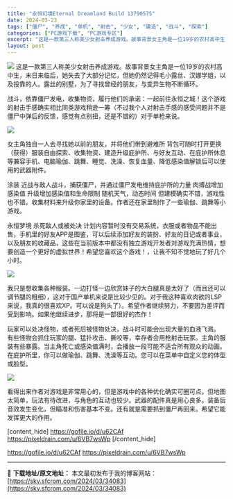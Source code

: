 ```yaml
---
title: "永恒幻境Eternal Dreamland Build 13790575"
date: 2024-03-23
tags: ["僵尸", "养成", "单机", "射击", "少女", "建造", "战斗", "探索"]
categories: ["PC游戏下载", "PC游戏专区"]
excerpt: "这是一款第三人称美少女射击养成游戏。故事背景女主角是一位19岁的农村高中生，末日来临后，她失去了大部分记忆，但她仍然记得毛小露丝、汉娜学姐，以及投靠的人。露丝的别墅，为了寻找曾经的朋友，与变异生物不断循环。 战斗，依靠僵尸发电，收集物资，履行他们的承诺：一起前往永恒之城！这个游戏的射击手感确实相比同&hellip;"
layout: post
---
```


<img class="aligncenter" src="https://sky.sfcrom.com/wp-content/uploads/2024/03/20240329095424-9b982.jpeg" />
这是一款第三人称美少女射击养成游戏。故事背景女主角是一位19岁的农村高中生，末日来临后，她失去了大部分记忆，但她仍然记得毛小露丝、汉娜学姐，以及投靠的人。露丝的别墅，为了寻找曾经的朋友，与变异生物不断循环。

战斗，依靠僵尸发电，收集物资，履行他们的承诺：一起前往永恒之城！这个游戏的射击手感确实相比同类游戏稍逊一筹（不过我个人对射击手感的感受问题并不是僵尸中弹后的反馈，感觉有点别扭，还是不错的）对于单枪来说。

<img src="https://sky.sfcrom.com/wp-content/uploads/2024/03/20240329095426-7d00e.jpeg" />

女主角独自一人去寻找她以前的朋友，并将他们带到避难所
背包可随时打开更换（获得）服装自由探索、收集物资、建造升级庇护所、与好友互动、在庇护所休息等兼容手机、电脑瑜伽、跳舞、睡觉、洗澡、恢复血量、降低感染值解锁后可以使用的武器附件。

涂装 近战与敌人战斗，捕获僵尸，并通过僵尸发电维持庇护所的力量 肉搏战增加感染值 升级增加感染值和生命限制 随机天气，动态时间 但建模确实不错，游戏性也不错。收集材料来升级你家里的设备。作者还在家里制作了一些瑜伽、跳舞等小游戏。

永恒梦境 杀死敌人或被处决
计划内容暂时没有交易系统，衣服或者物品不能出售，手机里的好友APP是图鉴，可以后续添加好友的装扮、好友的日记或者事业，以及朋友的收藏品，这些在当前版本中都没有独立游戏开发者对游戏充满热情，想要创造一个更好的虚拟世界！希望您喜欢这个游戏！，让我不知不觉地玩了好几个小时。

<img src="https://sky.sfcrom.com/wp-content/uploads/2024/03/20240329095429-3b7c7.jpeg" />

我只是想收集各种服装。一边打怪一边欣赏妹子的大白腿真是太好了（而且还可以调节腿的粗细），这对于国产单机来说是比较少见的。对于我这种喜欢肉欲的LSP来说，我真的很喜欢XP。可以说是狗头了）。希望作者继续努力，不要因为差评而受到影响。如果他继续进步，那将是一部很好的杰作！

玩家可以处决怪物，或者死后被怪物处决，战斗时可能会出现大量的血液飞溅。
有些怪物会抓住玩家的腿、猛扑攻击、撕咬等，幸存者会用枪射击玩家。主角的服装有些暴露。当主角死亡或感染值满时，会播放一段可能不适合所有观众的动画。在庇护所里，你可以做瑜伽、跳舞、洗澡等互动。您可以在菜单中自定义您的体型或脸型。

<img src="https://sky.sfcrom.com/wp-content/uploads/2024/03/20240329095433-d85fa.jpeg" />

看得出来作者对游戏是非常用心的，但是游戏中的各种优化确实可圈可点。但地图太简单，玩法有待改进，与角色的互动也较少。武器的配件真是用心良多。装备后音效发生变化，但瞄准和伤害基本不变。还有就是需要抓到僵尸再回来。希望它能发挥更大的作用。

[content_hide]
https://gofile.io/d/u62CAf
https://pixeldrain.com/u/6VB7wsWp
[/content_hide]

<!--wechatfans start-->
https://gofile.io/d/u62CAf
https://pixeldrain.com/u/6VB7wsWp
<!--wechatfans end-->

---
📖 **下载地址/原文地址：** 本文最初发布于我的博客网站：[https://sky.sfcrom.com/2024/03/34083](https://sky.sfcrom.com/2024/03/34083)
